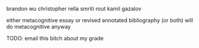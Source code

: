 brandon wu
christopher rella
smriti rout
kamil gazalov

either metacognitive essay or revised annotated bibliography (or both)
will do metacognitive anyway

TODO: email this bitch about my grade